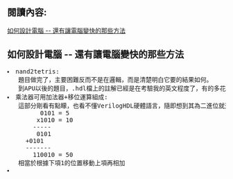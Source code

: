 ## 閱讀內容:<br>
[如何設計電腦 -- 還有讓電腦變快的那些方法](https://www.slideshare.net/ccckmit/ss-85466673)

## 如何設計電腦 -- 還有讓電腦變快的那些方法
<pre>
<li>nand2tetris:
   題目做完了，主要困難反而不是在邏輯，而是清楚明白它要的結果如何。
   到APU以後的題目，.hdl檔上的註解已經是在考驗我的英文程度了，有的多花些時間能看懂，看不懂就從答案推回去了。
<li>乘法器可用加法器+移位運算組成:
   這部分剛看有點矇，也看不懂VerilogHDL硬體語言，隨即想到其為二進位就通了，畫面大概是:
         0101 = 5
        x1010 = 10
       -----
        0101
     +0101
     -------
       110010 = 50
   相當於根據下項1的位置移動上項再相加
<li>
<pre>
